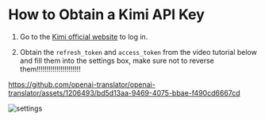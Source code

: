 How to Obtain a Kimi API Key
=======================

1. Go to the [Kimi official website](https://kimi.moonshot.cn) to log in.
   
2. Obtain the `refresh_token` and `access_token` from the video tutorial below and fill them into the settings box, make sure not to reverse them!!!!!!!!!!!!!!!!!!!!!!
   
  https://github.com/openai-translator/openai-translator/assets/1206493/bd5d13aa-9469-4075-bbae-f490cd6667cd

  ![settings](https://github.com/openai-translator/openai-translator/assets/1206493/d04a46c5-68c6-44bb-b230-ba8b072fd23d)

